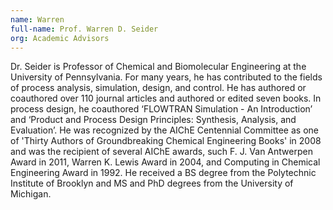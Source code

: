 ```yaml
---
name: Warren
full-name: Prof. Warren D. Seider
org: Academic Advisors
---
```

  
Dr. Seider is Professor of Chemical and Biomolecular Engineering at the University of Pennsylvania. For many years, he has contributed to the fields of process analysis, simulation, design, and control. He has authored or coauthored over 110 journal articles and authored or edited seven books. In process design, he coauthored ‘FLOWTRAN Simulation - An Introduction’ and ‘Product and Process Design Principles: Synthesis, Analysis, and Evaluation’. He was recognized by the AIChE Centennial Committee as one of 'Thirty Authors of Groundbreaking Chemical Engineering Books' in 2008 and was the recipient of several AIChE awards, such F. J. Van Antwerpen Award in 2011, Warren K. Lewis Award in 2004, and Computing in Chemical Engineering Award in 1992.  He received a BS degree from the Polytechnic Institute of Brooklyn and MS and PhD degrees from the University of Michigan.
